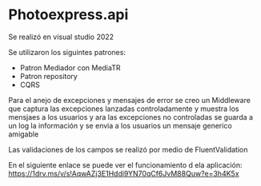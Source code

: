 # Photoexpress.api

Se realizó en visual studio 2022

Se utilizaron los siguintes patrones:
- Patron Mediador con MediaTR
- Patron repository
- CQRS

  
Para el anejo de excepciones y mensajes de error se creo un Middleware que captura las excepciones lanzadas controladamente y muestra los mensjaes a los usuarios y ara las excepciones no controladas se guarda a un log la información y se envia a los usuarios un mensaje generico amigable

Las validaciones de los campos se realizó por medio de FluentValidation

En el siguiente enlace se puede ver el funcionamiento d ela aplicación: https://1drv.ms/v/s!AqwAZj3E1Hddi9YN70qCf6JvM88Quw?e=3h4K5x 
